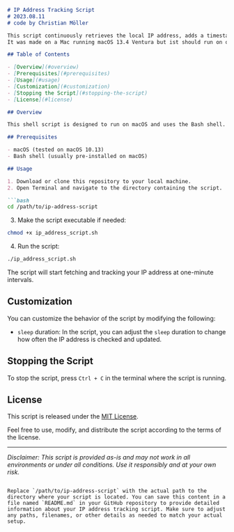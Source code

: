 ```markdown
# IP Address Tracking Script
# 2023.08.11
# code by Christian Möller

This script continuously retrieves the local IP address, adds a timestamp, and saves it to a text file on the desktop. It can be useful for monitoring your device's IP address changes over time.
It was made on a Mac running macOS 13.4 Ventura but ist should run on older macOS versions as well

## Table of Contents

- [Overview](#overview)
- [Prerequisites](#prerequisites)
- [Usage](#usage)
- [Customization](#customization)
- [Stopping the Script](#stopping-the-script)
- [License](#license)

## Overview

This shell script is designed to run on macOS and uses the Bash shell. It fetches the local IPv4 address of your device's active network interface, appends a timestamp to it, and displays it in the terminal. Additionally, it writes the timestamped IP address to a text file named `ip_address.txt` on your desktop, allowing you to track IP changes over time.

## Prerequisites

- macOS (tested on macOS 10.13)
- Bash shell (usually pre-installed on macOS)

## Usage

1. Download or clone this repository to your local machine.
2. Open Terminal and navigate to the directory containing the script.

```bash
cd /path/to/ip-address-script
```

3. Make the script executable if needed:

```bash
chmod +x ip_address_script.sh
```

4. Run the script:

```bash
./ip_address_script.sh
```

The script will start fetching and tracking your IP address at one-minute intervals.

## Customization

You can customize the behavior of the script by modifying the following:

- `sleep` duration: In the script, you can adjust the `sleep` duration to change how often the IP address is checked and updated.

## Stopping the Script

To stop the script, press `Ctrl + C` in the terminal where the script is running.

## License

This script is released under the [MIT License](LICENSE).

Feel free to use, modify, and distribute the script according to the terms of the license.

---

_Disclaimer: This script is provided as-is and may not work in all environments or under all conditions. Use it responsibly and at your own risk._
```

Replace `/path/to/ip-address-script` with the actual path to the directory where your script is located. You can save this content in a file named `README.md` in your GitHub repository to provide detailed information about your IP address tracking script. Make sure to adjust any paths, filenames, or other details as needed to match your actual setup.
